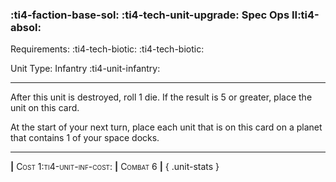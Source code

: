 ### :ti4-faction-base-sol: :ti4-tech-unit-upgrade: **Spec Ops II**:ti4-absol:

Requirements: :ti4-tech-biotic: :ti4-tech-biotic:

Unit Type: Infantry :ti4-unit-infantry:

---

After this unit is destroyed, roll 1 die.
If the result is 5 or greater, place the unit on this card.

At the start of your next turn, place each unit that is on this card on a planet that contains 1 of your space docks.

---

__|__ <span style="font-variant:small-caps;">Cost 1:ti4-unit-inf-cost:</span> __|__ <span style="font-variant:small-caps;">Combat 6</span> __|__
{ .unit-stats }
